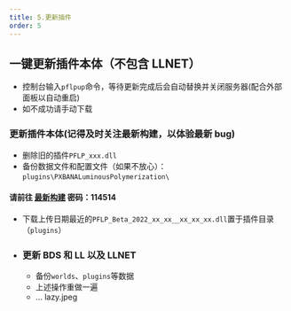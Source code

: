 ```yaml
---
title: 5.更新插件
order: 5
---
```


## 一键更新插件本体（不包含 LLNET）

- 控制台输入`pflpup`命令，等待更新完成后会自动替换并关闭服务器(配合外部面板以自动重启)
- 如不成功请手动下载

### 更新插件本体(记得及时关注最新构建，以体验最新 bug)

- 删除旧的插件`PFLP_xxx.dll`
- 备份数据文件和配置文件（如果不放心）：`plugins\PXBANALuminousPolymerization\`

#### 请前往 [最新构建](https://gxh.lanzoum.com/b03v3gxbi) 密码：114514

- 下载上传日期最近的`PFLP_Beta_2022_xx_xx__xx_xx_xx.dll`置于插件目录（`plugins`）
- ### 更新 BDS 和 LL 以及 LLNET
  - 备份`worlds`、`plugins`等数据
  - 上述操作重做一遍
  - ...
    lazy.jpeg

